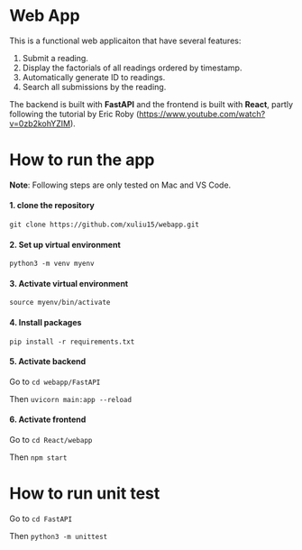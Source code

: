 # Web App

This is a functional web applicaiton that have several features:
1. Submit a reading.
2. Display the factorials of all readings ordered by timestamp.
3. Automatically generate ID to readings. 
4. Search all submissions by the reading.

The backend is built with **FastAPI** and the frontend is built with **React**, partly following the tutorial by Eric Roby (https://www.youtube.com/watch?v=0zb2kohYZIM).

# How to run the app
**Note**: Following steps are only tested on Mac and VS Code.

#### 1. clone the repository
   
`git clone https://github.com/xuliu15/webapp.git`

#### 2. Set up virtual environment

`python3 -m venv myenv`

#### 3. Activate virtual environment

`source myenv/bin/activate`

#### 4. Install packages
   
`pip install -r requirements.txt`

#### 5. Activate backend
   
Go to `cd webapp/FastAPI`

Then `uvicorn main:app --reload`

#### 6. Activate frontend
   
Go to `cd React/webapp`

Then `npm start` 

# How to run unit test

Go to `cd FastAPI`

Then `python3 -m unittest`





